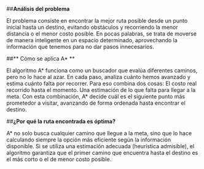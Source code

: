 ##**Análisis del problema**

El problema consiste en encontrar la mejor ruta posible desde un punto inicial hasta un destino, evitando obstáculos y recorriendo la menor distancia o el menor costo posible. En pocas palabras, se trata de moverse de manera inteligente en un espacio determinado, aprovechando la información que tenemos para no dar pasos innecesarios.

##** Cómo se aplica A* **

El algoritmo A* funciona como un buscador que evalúa diferentes caminos, pero no lo hace al azar.
En cada paso, analiza cuánto hemos avanzado y estima cuánto falta por recorrer.
Para eso combina dos cosas:
El costo real recorrido hasta el momento.
Una estimación de lo que falta para llegar a la meta.
Con esta combinación, A* decide cuál es el siguiente punto más prometedor a visitar, avanzando de forma ordenada hasta encontrar el destino.


##**¿Por qué la ruta encontrada es óptima?**

A* no solo busca cualquier camino que llegue a la meta, sino que lo hace calculando siempre la opción más eficiente según la información disponible.
Si se utiliza una estimación adecuada (heurística admisible), el algoritmo garantiza que el primer camino que encuentra hasta el destino es el más corto o el de menor costo posible.